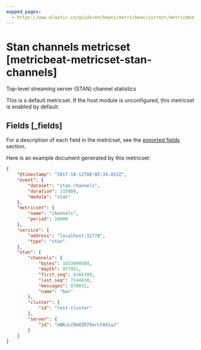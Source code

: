 ```yaml
---
mapped_pages:
  - https://www.elastic.co/guide/en/beats/metricbeat/current/metricbeat-metricset-stan-channels.html
---
```


# Stan channels metricset [metricbeat-metricset-stan-channels]

Top-level streaming server (STAN) channel statistics

This is a default metricset. If the host module is unconfigured, this metricset is enabled by default.

## Fields [_fields]

For a description of each field in the metricset, see the [exported fields](/reference/metricbeat/exported-fields-stan.md) section.

Here is an example document generated by this metricset:

```json
{
    "@timestamp": "2017-10-12T08:05:34.853Z",
    "event": {
        "dataset": "stan.channels",
        "duration": 115000,
        "module": "stan"
    },
    "metricset": {
        "name": "channels",
        "period": 10000
    },
    "service": {
        "address": "localhost:32770",
        "type": "stan"
    },
    "stan": {
        "channels": {
            "bytes": 1023999504,
            "depth": 977951,
            "first_seq": 6166399,
            "last_seq": 7144430,
            "messages": 978032,
            "name": "bar"
        },
        "cluster": {
            "id": "test-cluster"
        },
        "server": {
            "id": "mNKuLCRmOZD79arLFAXiaJ"
        }
    }
}
```
